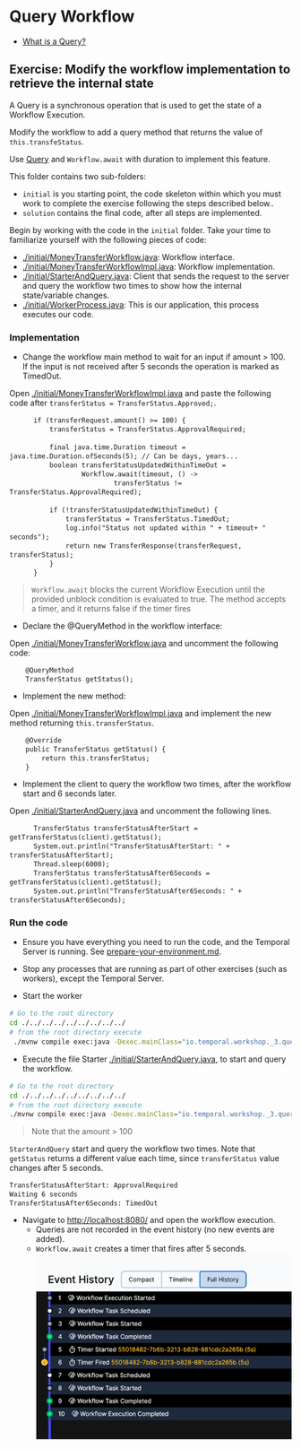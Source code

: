 # Query Workflow

- [What is a Query?](https://docs.temporal.io/workflows#query)

## Exercise: Modify the workflow implementation to retrieve the internal state

A Query is a synchronous operation that is used to get the state of a Workflow Execution.

Modify the workflow to add a query method that returns the value of `this.transfeStatus`.

Use [Query](https://docs.temporal.io/workflows#query) and `Workflow.await` with duration to implement this feature.

This folder contains two sub-folders:
- `initial` is you starting point, the code skeleton within which you must work to complete the exercise following the steps described below..
- `solution` contains the final code, after all steps are implemented.


Begin by working with the code in the `initial` folder. Take your time to familiarize yourself with the following pieces of code:
- [./initial/MoneyTransferWorkflow.java](initial/MoneyTransferWorkflow.java): Workflow interface.
- [./initial/MoneyTransferWorkflowImpl.java](initial/MoneyTransferWorkflowImpl.java): Workflow implementation.
- [./initial/StarterAndQuery.java](initial/StarterAndQuery.java): Client that sends the request to the server and 
query the workflow two times to show how the internal state/variable changes.
- [./initial/WorkerProcess.java](initial/WorkerProcess.java): This is our application, this process executes our code.


###  Implementation



- Change the workflow main method to wait for an input if amount > 100.
  If the input is not received after 5 seconds the operation is marked as TimedOut.

Open [./initial/MoneyTransferWorkflowImpl.java](initial/MoneyTransferWorkflowImpl.java) and paste the following code after `transferStatus = TransferStatus.Approved;`.

```
      if (transferRequest.amount() >= 100) {
          transferStatus = TransferStatus.ApprovalRequired;

          final java.time.Duration timeout = java.time.Duration.ofSeconds(5); // Can be days, years...
          boolean transferStatusUpdatedWithinTimeOut =
                  Workflow.await(timeout, () ->
                          transferStatus != TransferStatus.ApprovalRequired);

          if (!transferStatusUpdatedWithinTimeOut) {
              transferStatus = TransferStatus.TimedOut;
              log.info("Status not updated within " + timeout+ " seconds");
              return new TransferResponse(transferRequest, transferStatus);
          }
      }
```


> `Workflow.await` blocks the current Workflow Execution until the provided unblock condition is evaluated to true.
The method accepts a timer, and it returns false if the timer fires


- Declare the @QueryMethod in the workflow interface:

Open [./initial/MoneyTransferWorkflow.java](initial/MoneyTransferWorkflow.java) and uncomment the following code:

```
    @QueryMethod
    TransferStatus getStatus();
```


- Implement the new method:

Open [./initial/MoneyTransferWorkflowImpl.java](initial/MoneyTransferWorkflowImpl.java) and implement the new method returning `this.transferStatus`.

```
    @Override
    public TransferStatus getStatus() {
        return this.transferStatus;
    }

```

- Implement the client to query the workflow two times, after the workflow start and 6 seconds later.

Open [./initial/StarterAndQuery.java](initial/StarterAndQuery.java) and uncomment the following lines.

```
      TransferStatus transferStatusAfterStart = getTransferStatus(client).getStatus();
      System.out.println("TransferStatusAfterStart: " + transferStatusAfterStart);
      Thread.sleep(6000);
      TransferStatus transferStatusAfter6Seconds = getTransferStatus(client).getStatus();
      System.out.println("TransferStatusAfter6Seconds: " + transferStatusAfter6Seconds);
```

###  Run the code

- Ensure you have everything you need to run the code, and the Temporal Server is running.
  See [prepare-your-environment.md](./../../../../../../../../prepare-your-environment.md).

- Stop any processes that are running as part of other exercises (such as workers), except the Temporal Server.

- Start the worker

```bash
# Go to the root directory
cd ./../../../../../../../../
# from the root directory execute
 ./mvnw compile exec:java -Dexec.mainClass="io.temporal.workshop._3.query.initial.WorkerProcess"

```

- Execute the file Starter [./initial/StarterAndQuery.java](initial/StarterAndQuery.java), to start and query the workflow.

```bash
# Go to the root directory
cd ./../../../../../../../../
# from the root directory execute
./mvnw compile exec:java -Dexec.mainClass="io.temporal.workshop._3.query.initial.StarterAndQuery"

```

> Note that the amount > 100

`StarterAndQuery` start and query the workflow two times. 
Note that `getStatus` returns a different value each time, since `transferStatus` value changes after 5 seconds.

```
TransferStatusAfterStart: ApprovalRequired
Waiting 6 seconds
TransferStatusAfter6Seconds: TimedOut

```

- Navigate to  [http://localhost:8080/](http://localhost:8080/) and open the workflow execution.
  - Queries are not recorded in the event history (no new events are added).
  - `Workflow.await` creates a timer that fires after 5 seconds.
        ![img.png](img.png)
